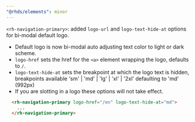 ```yaml
---
"@rhds/elements": minor
---
```


`<rh-navigation-primary>`: added `logo-url` and `logo-text-hide-at` options for bi-modal default logo.

  - Default logo is now bi-modal auto adjusting text color to light or dark scheme.
  - `logo-href` sets the href for the `<a>` element wrapping the logo, defaults to `/`.
  - `logo-text-hide-at` sets the breakpoint at which the logo text is hidden, breakpoints available 'sm' | 'md' | 'lg' | 'xl' | '2xl' defaulting to 'md' (992px)
  - If you are slotting in a logo these options will not take effect.

  ```html
    <rh-navigation-primary logo-href="/en" logo-text-hide-at="md">
      ...
    </rh-navigation-primary>
  ```
